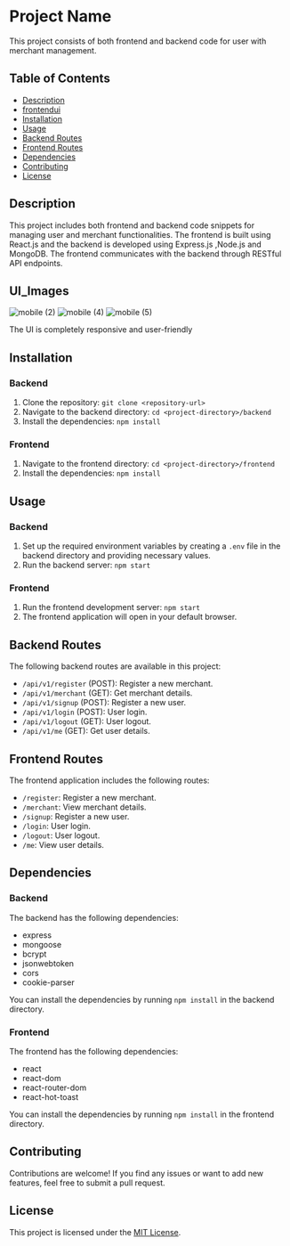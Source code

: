 # Project Name

This project consists of both frontend and backend code for user with merchant management.

## Table of Contents

- [Description](#description)
- [frontendui](#UI_Images)
- [Installation](#installation)
- [Usage](#usage)
- [Backend Routes](#backend-routes)
- [Frontend Routes](#frontend-routes)
- [Dependencies](#dependencies)
- [Contributing](#contributing)
- [License](#license)

## Description

This project includes both frontend and backend code snippets for managing user and merchant functionalities. The frontend is built using React.js and the backend is developed using Express.js ,Node.js and MongoDB. The frontend communicates with the backend through RESTful API endpoints.

## UI_Images

![mobile (2)](https://github.com/Ayush0810/assignment/assets/123540324/2ceb9a01-eb82-40fa-8e7f-54d79b216732)
![mobile (4)](https://github.com/Ayush0810/assignment/assets/123540324/e19dd3ef-e05b-4009-b53e-d1e857fdc984)
![mobile (5)](https://github.com/Ayush0810/assignment/assets/123540324/2ec368df-610f-4d42-8af1-292b1f298762)


The UI is completely responsive and user-friendly

## Installation

### Backend

1. Clone the repository: `git clone <repository-url>`
2. Navigate to the backend directory: `cd <project-directory>/backend`
3. Install the dependencies: `npm install`

### Frontend

1. Navigate to the frontend directory: `cd <project-directory>/frontend`
2. Install the dependencies: `npm install`

## Usage

### Backend

1. Set up the required environment variables by creating a `.env` file in the backend directory and providing necessary values.
2. Run the backend server: `npm start`

### Frontend

1. Run the frontend development server: `npm start`
2. The frontend application will open in your default browser.

## Backend Routes

The following backend routes are available in this project:

- `/api/v1/register` (POST): Register a new merchant.
- `/api/v1/merchant` (GET): Get merchant details.
- `/api/v1/signup` (POST): Register a new user.
- `/api/v1/login` (POST): User login.
- `/api/v1/logout` (GET): User logout.
- `/api/v1/me` (GET): Get user details.

## Frontend Routes

The frontend application includes the following routes:

- `/register`: Register a new merchant.
- `/merchant`: View merchant details.
- `/signup`: Register a new user.
- `/login`: User login.
- `/logout`: User logout.
- `/me`: View user details.

## Dependencies

### Backend

The backend has the following dependencies:

- express
- mongoose
- bcrypt
- jsonwebtoken
- cors
- cookie-parser

You can install the dependencies by running `npm install` in the backend directory.

### Frontend

The frontend has the following dependencies:

- react
- react-dom
- react-router-dom
- react-hot-toast

You can install the dependencies by running `npm install` in the frontend directory.

## Contributing

Contributions are welcome! If you find any issues or want to add new features, feel free to submit a pull request.

## License

This project is licensed under the [MIT License](LICENSE). 
